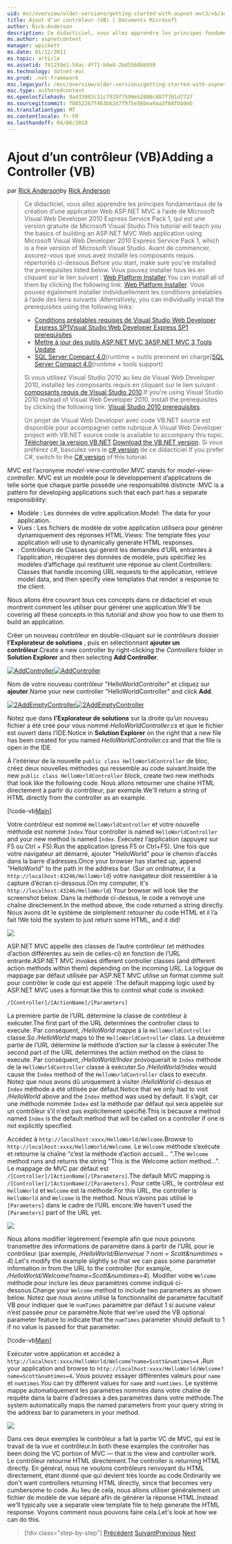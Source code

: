 ```yaml
---
uid: mvc/overview/older-versions/getting-started-with-aspnet-mvc3/vb/adding-a-controller
title: Ajout d’un contrôleur (VB) | Documents Microsoft
author: Rick-Anderson
description: Ce didacticiel, vous allez apprendre les principes fondamentaux de la création d’une application Web ASP.NET MVC à l’aide de Microsoft Visual Web Developer 2010 Express Service Pack 1, qui est en cours...
ms.author: aspnetcontent
manager: wpickett
ms.date: 01/12/2011
ms.topic: article
ms.assetid: 741259e1-54ac-4f71-b4e8-2bd5560bb950
ms.technology: dotnet-mvc
ms.prod: .net-framework
msc.legacyurl: /mvc/overview/older-versions/getting-started-with-aspnet-mvc3/vb/adding-a-controller
msc.type: authoredcontent
ms.openlocfilehash: 9a433083c31c7929f7599e52800c887f301d7727
ms.sourcegitcommit: f8852267f463b62d7f975e56bea9aa3f68fbbdeb
ms.translationtype: MT
ms.contentlocale: fr-FR
ms.lasthandoff: 04/06/2018
---
```

<a name="adding-a-controller-vb"></a><span data-ttu-id="c8d7d-103">Ajout d’un contrôleur (VB)</span><span class="sxs-lookup"><span data-stu-id="c8d7d-103">Adding a Controller (VB)</span></span>
====================
<span data-ttu-id="c8d7d-104">par [Rick Anderson](https://github.com/Rick-Anderson)</span><span class="sxs-lookup"><span data-stu-id="c8d7d-104">by [Rick Anderson](https://github.com/Rick-Anderson)</span></span>

> <span data-ttu-id="c8d7d-105">Ce didacticiel, vous allez apprendre les principes fondamentaux de la création d’une application Web ASP.NET MVC à l’aide de Microsoft Visual Web Developer 2010 Express Service Pack 1, qui est une version gratuite de Microsoft Visual Studio.</span><span class="sxs-lookup"><span data-stu-id="c8d7d-105">This tutorial will teach you the basics of building an ASP.NET MVC Web application using Microsoft Visual Web Developer 2010 Express Service Pack 1, which is a free version of Microsoft Visual Studio.</span></span> <span data-ttu-id="c8d7d-106">Avant de commencer, assurez-vous que vous avez installé les composants requis répertoriés ci-dessous.</span><span class="sxs-lookup"><span data-stu-id="c8d7d-106">Before you start, make sure you've installed the prerequisites listed below.</span></span> <span data-ttu-id="c8d7d-107">Vous pouvez installer tous les en cliquant sur le lien suivant : [Web Platform Installer](https://www.microsoft.com/web/gallery/install.aspx?appid=VWD2010SP1Pack).</span><span class="sxs-lookup"><span data-stu-id="c8d7d-107">You can install all of them by clicking the following link: [Web Platform Installer](https://www.microsoft.com/web/gallery/install.aspx?appid=VWD2010SP1Pack).</span></span> <span data-ttu-id="c8d7d-108">Vous pouvez également installer individuellement les conditions préalables à l’aide des liens suivants :</span><span class="sxs-lookup"><span data-stu-id="c8d7d-108">Alternatively, you can individually install the prerequisites using the following links:</span></span>
> 
> - [<span data-ttu-id="c8d7d-109">Conditions préalables requises de Visual Studio Web Developer Express SP1</span><span class="sxs-lookup"><span data-stu-id="c8d7d-109">Visual Studio Web Developer Express SP1 prerequisites</span></span>](https://www.microsoft.com/web/gallery/install.aspx?appid=VWD2010SP1Pack)
> - [<span data-ttu-id="c8d7d-110">Mettre à jour des outils ASP.NET MVC 3</span><span class="sxs-lookup"><span data-stu-id="c8d7d-110">ASP.NET MVC 3 Tools Update</span></span>](https://www.microsoft.com/web/gallery/install.aspx?appsxml=&amp;appid=MVC3)
> - <span data-ttu-id="c8d7d-111">[SQL Server Compact 4.0](https://www.microsoft.com/web/gallery/install.aspx?appid=SQLCE;SQLCEVSTools_4_0)(runtime + outils prennent en charge)</span><span class="sxs-lookup"><span data-stu-id="c8d7d-111">[SQL Server Compact 4.0](https://www.microsoft.com/web/gallery/install.aspx?appid=SQLCE;SQLCEVSTools_4_0)(runtime + tools support)</span></span>
> 
> <span data-ttu-id="c8d7d-112">Si vous utilisez Visual Studio 2010 au lieu de Visual Web Developer 2010, installez les composants requis en cliquant sur le lien suivant : [composants requis de Visual Studio 2010](https://www.microsoft.com/web/gallery/install.aspx?appsxml=&amp;appid=VS2010SP1Pack).</span><span class="sxs-lookup"><span data-stu-id="c8d7d-112">If you're using Visual Studio 2010 instead of Visual Web Developer 2010, install the prerequisites by clicking the following link: [Visual Studio 2010 prerequisites](https://www.microsoft.com/web/gallery/install.aspx?appsxml=&amp;appid=VS2010SP1Pack).</span></span>
> 
> <span data-ttu-id="c8d7d-113">Un projet de Visual Web Developer avec code VB.NET source est disponible pour accompagner cette rubrique.</span><span class="sxs-lookup"><span data-stu-id="c8d7d-113">A Visual Web Developer project with VB.NET source code is available to accompany this topic.</span></span> <span data-ttu-id="c8d7d-114">[Télécharger la version VB.NET](https://code.msdn.microsoft.com/Introduction-to-MVC-3-10d1b098).</span><span class="sxs-lookup"><span data-stu-id="c8d7d-114">[Download the VB.NET version](https://code.msdn.microsoft.com/Introduction-to-MVC-3-10d1b098).</span></span> <span data-ttu-id="c8d7d-115">Si vous préférez c#, basculez vers le [c# version](../cs/adding-a-controller.md) de ce didacticiel.</span><span class="sxs-lookup"><span data-stu-id="c8d7d-115">If you prefer C#, switch to the [C# version](../cs/adding-a-controller.md) of this tutorial.</span></span>


<span data-ttu-id="c8d7d-116">MVC est l’acronyme *model-view-controller*.</span><span class="sxs-lookup"><span data-stu-id="c8d7d-116">MVC stands for *model-view-controller*.</span></span> <span data-ttu-id="c8d7d-117">MVC est un modèle pour le développement d’applications de telle sorte que chaque partie possède une responsabilité distincte :</span><span class="sxs-lookup"><span data-stu-id="c8d7d-117">MVC is a pattern for developing applications such that each part has a separate responsibility:</span></span>

- <span data-ttu-id="c8d7d-118">Modèle : Les données de votre application.</span><span class="sxs-lookup"><span data-stu-id="c8d7d-118">Model: The data for your application.</span></span>
- <span data-ttu-id="c8d7d-119">Vues : Les fichiers de modèle de votre application utilisera pour générer dynamiquement des réponses HTML.</span><span class="sxs-lookup"><span data-stu-id="c8d7d-119">Views: The template files your application will use to dynamically generate HTML responses.</span></span>
- <span data-ttu-id="c8d7d-120">: Contrôleurs de Classes qui gèrent les demandes d’URL entrantes à l’application, récupérer des données de modèle, puis spécifiez les modèles d’affichage qui restituent une réponse au client.</span><span class="sxs-lookup"><span data-stu-id="c8d7d-120">Controllers: Classes that handle incoming URL requests to the application, retrieve model data, and then specify view templates that render a response to the client.</span></span>

<span data-ttu-id="c8d7d-121">Nous allons être couvrant tous ces concepts dans ce didacticiel et vous montrent comment les utiliser pour générer une application.</span><span class="sxs-lookup"><span data-stu-id="c8d7d-121">We'll be covering all these concepts in this tutorial and show you how to use them to build an application.</span></span>

<span data-ttu-id="c8d7d-122">Créer un nouveau contrôleur en double-cliquant sur le *contrôleurs* dossier **l’Explorateur de solutions** , puis en sélectionnant **ajouter un contrôleur**.</span><span class="sxs-lookup"><span data-stu-id="c8d7d-122">Create a new controller by right-clicking the *Controllers* folder in **Solution Explorer** and then selecting **Add Controller**.</span></span>

<span data-ttu-id="c8d7d-123">[![AddController](adding-a-controller/_static/image2.png "AddController")](adding-a-controller/_static/image1.png)</span><span class="sxs-lookup"><span data-stu-id="c8d7d-123">[![AddController](adding-a-controller/_static/image2.png "AddController")](adding-a-controller/_static/image1.png)</span></span>

<span data-ttu-id="c8d7d-124">Nom de votre nouveau contrôleur &quot;HelloWorldController&quot; et cliquez sur **ajouter**.</span><span class="sxs-lookup"><span data-stu-id="c8d7d-124">Name your new controller &quot;HelloWorldController&quot; and click **Add**.</span></span>

<span data-ttu-id="c8d7d-125">[![2AddEmptyController](adding-a-controller/_static/image4.png "2AddEmptyController")](adding-a-controller/_static/image3.png)</span><span class="sxs-lookup"><span data-stu-id="c8d7d-125">[![2AddEmptyController](adding-a-controller/_static/image4.png "2AddEmptyController")](adding-a-controller/_static/image3.png)</span></span>

<span data-ttu-id="c8d7d-126">Notez que dans **l’Explorateur de solutions** sur la droite qu’un nouveau fichier a été créé pour vous nommé *HelloWorldController.cs* et que le fichier est ouvert dans l’IDE.</span><span class="sxs-lookup"><span data-stu-id="c8d7d-126">Notice in **Solution Explorer** on the right that a new file has been created for you named *HelloWorldController.cs* and that the file is open in the IDE.</span></span>

<span data-ttu-id="c8d7d-127">À l’intérieur de la nouvelle `public class HelloWorldController` de bloc, créez deux nouvelles méthodes qui ressemble au code suivant.</span><span class="sxs-lookup"><span data-stu-id="c8d7d-127">Inside the new `public class HelloWorldController` block, create two new methods that look like the following code.</span></span> <span data-ttu-id="c8d7d-128">Nous allons retourner une chaîne HTML directement à partir du contrôleur, par exemple.</span><span class="sxs-lookup"><span data-stu-id="c8d7d-128">We'll return a string of HTML directly from the controller as an example.</span></span>

[!code-vb[Main](adding-a-controller/samples/sample1.vb)]

<span data-ttu-id="c8d7d-129">Votre contrôleur est nommé `HelloWorldController` et votre nouvelle méthode est nommé `Index`.</span><span class="sxs-lookup"><span data-stu-id="c8d7d-129">Your controller is named `HelloWorldController` and your new method is named `Index`.</span></span> <span data-ttu-id="c8d7d-130">Exécutez l’application (appuyez sur F5 ou Ctrl + F5).</span><span class="sxs-lookup"><span data-stu-id="c8d7d-130">Run the application (press F5 or Ctrl+F5).</span></span> <span data-ttu-id="c8d7d-131">Une fois que votre navigateur ait démarré, ajouter &quot;HelloWorld&quot; pour le chemin d’accès dans la barre d’adresses.</span><span class="sxs-lookup"><span data-stu-id="c8d7d-131">Once your browser has started up, append &quot;HelloWorld&quot; to the path in the address bar.</span></span> <span data-ttu-id="c8d7d-132">(Sur un ordinateur, il a `http://localhost:43246/HelloWorld`) votre navigateur doit ressembler à la capture d’écran ci-dessous.</span><span class="sxs-lookup"><span data-stu-id="c8d7d-132">(On my computer, it's `http://localhost:43246/HelloWorld`) Your browser will look like the screenshot below.</span></span> <span data-ttu-id="c8d7d-133">Dans la méthode ci-dessus, le code a renvoyé une chaîne directement.</span><span class="sxs-lookup"><span data-stu-id="c8d7d-133">In the method above, the code returned a string directly.</span></span> <span data-ttu-id="c8d7d-134">Nous avons dit le système de simplement retourner du code HTML et il l’a fait !</span><span class="sxs-lookup"><span data-stu-id="c8d7d-134">We told the system to just return some HTML, and it did!</span></span>

![](adding-a-controller/_static/image5.png)

<span data-ttu-id="c8d7d-135">ASP.NET MVC appelle des classes de l’autre contrôleur (et méthodes d’action différentes au sein de celles-ci) en fonction de l’URL entrante.</span><span class="sxs-lookup"><span data-stu-id="c8d7d-135">ASP.NET MVC invokes different controller classes (and different action methods within them) depending on the incoming URL.</span></span> <span data-ttu-id="c8d7d-136">La logique de mappage par défaut utilisée par ASP.NET MVC utilise un format comme suit pour contrôler le code qui est appelé :</span><span class="sxs-lookup"><span data-stu-id="c8d7d-136">The default mapping logic used by ASP.NET MVC uses a format like this to control what code is invoked:</span></span>

`/[Controller]/[ActionName]/[Parameters]`

<span data-ttu-id="c8d7d-137">La première partie de l’URL détermine la classe de contrôleur à exécuter.</span><span class="sxs-lookup"><span data-stu-id="c8d7d-137">The first part of the URL determines the controller class to execute.</span></span> <span data-ttu-id="c8d7d-138">Par conséquent, */HelloWorld* mappe à la `HelloWorldController` classe.</span><span class="sxs-lookup"><span data-stu-id="c8d7d-138">So */HelloWorld* maps to the `HelloWorldController` class.</span></span> <span data-ttu-id="c8d7d-139">La deuxième partie de l’URL détermine la méthode d’action sur la classe à exécuter.</span><span class="sxs-lookup"><span data-stu-id="c8d7d-139">The second part of the URL determines the action method on the class to execute.</span></span> <span data-ttu-id="c8d7d-140">Par conséquent, */HelloWorld/Index* provoquerait le `Index` méthode de la `HelloWorldController` classe à exécuter.</span><span class="sxs-lookup"><span data-stu-id="c8d7d-140">So */HelloWorld/Index* would cause the `Index` method of the `HelloWorldController` class to execute.</span></span> <span data-ttu-id="c8d7d-141">Notez que nous avons dû uniquement à visiter */HelloWorld* ci-dessus et `Index` méthode a été utilisée par défaut.</span><span class="sxs-lookup"><span data-stu-id="c8d7d-141">Notice that we only had to visit */HelloWorld* above and the `Index` method was used by default.</span></span> <span data-ttu-id="c8d7d-142">Il s’agit, car une méthode nommée `Index` est la méthode par défaut qui sera appelée sur un contrôleur s’il n’est pas explicitement spécifié.</span><span class="sxs-lookup"><span data-stu-id="c8d7d-142">This is because a method named `Index` is the default method that will be called on a controller if one is not explicitly specified.</span></span>

<span data-ttu-id="c8d7d-143">Accédez à `http://localhost:xxxx/HelloWorld/Welcome`.</span><span class="sxs-lookup"><span data-stu-id="c8d7d-143">Browse to `http://localhost:xxxx/HelloWorld/Welcome`.</span></span> <span data-ttu-id="c8d7d-144">Le `Welcome` méthode s’exécute et retourne la chaîne &quot;c’est la méthode d’action accueil... &quot;.</span><span class="sxs-lookup"><span data-stu-id="c8d7d-144">The `Welcome` method runs and returns the string &quot;This is the Welcome action method...&quot;.</span></span> <span data-ttu-id="c8d7d-145">Le mappage de MVC par défaut est `/[Controller]/[ActionName]/[Parameters]`.</span><span class="sxs-lookup"><span data-stu-id="c8d7d-145">The default MVC mapping is `/[Controller]/[ActionName]/[Parameters]`.</span></span> <span data-ttu-id="c8d7d-146">Pour cette URL, le contrôleur est `HelloWorld` et `Welcome` est la méthode.</span><span class="sxs-lookup"><span data-stu-id="c8d7d-146">For this URL, the controller is `HelloWorld` and `Welcome` is the method.</span></span> <span data-ttu-id="c8d7d-147">Nous n’avons pas utilisé le `[Parameters]` dans le cadre de l’URL encore.</span><span class="sxs-lookup"><span data-stu-id="c8d7d-147">We haven't used the `[Parameters]` part of the URL yet.</span></span>

![](adding-a-controller/_static/image6.png)

<span data-ttu-id="c8d7d-148">Nous allons modifier légèrement l’exemple afin que nous pouvons transmettre des informations de paramètre dans à partir de l’URL pour le contrôleur (par exemple, */HelloWorld/Bienvenue ? nom = Scott&amp;numtimes = 4*).</span><span class="sxs-lookup"><span data-stu-id="c8d7d-148">Let's modify the example slightly so that we can pass some parameter information in from the URL to the controller (for example, */HelloWorld/Welcome?name=Scott&amp;numtimes=4*).</span></span> <span data-ttu-id="c8d7d-149">Modifier votre `Welcome` méthode pour inclure les deux paramètres comme indiqué ci-dessous.</span><span class="sxs-lookup"><span data-stu-id="c8d7d-149">Change your `Welcome` method to include two parameters as shown below.</span></span> <span data-ttu-id="c8d7d-150">Notez que nous avons utilisé la fonctionnalité de paramètre facultatif VB pour indiquer que le `numTimes` paramètre par défaut 1 si aucune valeur n’est passée pour ce paramètre.</span><span class="sxs-lookup"><span data-stu-id="c8d7d-150">Note that we've used the VB optional parameter feature to indicate that the `numTimes` parameter should default to 1 if no value is passed for that parameter.</span></span>

[!code-vb[Main](adding-a-controller/samples/sample2.vb)]

<span data-ttu-id="c8d7d-151">Exécuter votre application et accédez à `http://localhost:xxxx/HelloWorld/Welcome?name=Scott&numtimes=4` **.**</span><span class="sxs-lookup"><span data-stu-id="c8d7d-151">Run your application and browse to `http://localhost:xxxx/HelloWorld/Welcome?name=Scott&numtimes=4`**.**</span></span> <span data-ttu-id="c8d7d-152">Vous pouvez essayer différentes valeurs pour `name` et `numtimes`.</span><span class="sxs-lookup"><span data-stu-id="c8d7d-152">You can try different values for `name` and `numtimes`.</span></span> <span data-ttu-id="c8d7d-153">Le système mappe automatiquement les paramètres nommés dans votre chaîne de requête dans la barre d’adresses à des paramètres dans votre méthode.</span><span class="sxs-lookup"><span data-stu-id="c8d7d-153">The system automatically maps the named parameters from your query string in the address bar to parameters in your method.</span></span>

![](adding-a-controller/_static/image7.png)

<span data-ttu-id="c8d7d-154">Dans ces deux exemples le contrôleur a fait la partie VC de MVC, qui est le travail de la vue et contrôleur.</span><span class="sxs-lookup"><span data-stu-id="c8d7d-154">In both these examples the controller has been doing the VC portion of MVC — that is the view and controller work.</span></span> <span data-ttu-id="c8d7d-155">Le contrôleur retourne HTML directement.</span><span class="sxs-lookup"><span data-stu-id="c8d7d-155">The controller is returning HTML directly.</span></span> <span data-ttu-id="c8d7d-156">En général, nous ne voulons contrôleurs renvoyant du HTML directement, étant donné que qui devient très lourde au code.</span><span class="sxs-lookup"><span data-stu-id="c8d7d-156">Ordinarily we don't want controllers returning HTML directly, since that becomes very cumbersome to code.</span></span> <span data-ttu-id="c8d7d-157">Au lieu de cela, nous allons utiliser généralement un fichier de modèle de vue séparé afin de générer la réponse HTML.</span><span class="sxs-lookup"><span data-stu-id="c8d7d-157">Instead we'll typically use a separate view template file to help generate the HTML response.</span></span> <span data-ttu-id="c8d7d-158">Voyons comment nous pouvons faire cela.</span><span class="sxs-lookup"><span data-stu-id="c8d7d-158">Let's look at how we can do this.</span></span>

> [!div class="step-by-step"]
> <span data-ttu-id="c8d7d-159">[Précédent](intro-to-aspnet-mvc-3.md)
> [Suivant](adding-a-view.md)</span><span class="sxs-lookup"><span data-stu-id="c8d7d-159">[Previous](intro-to-aspnet-mvc-3.md)
[Next](adding-a-view.md)</span></span>
